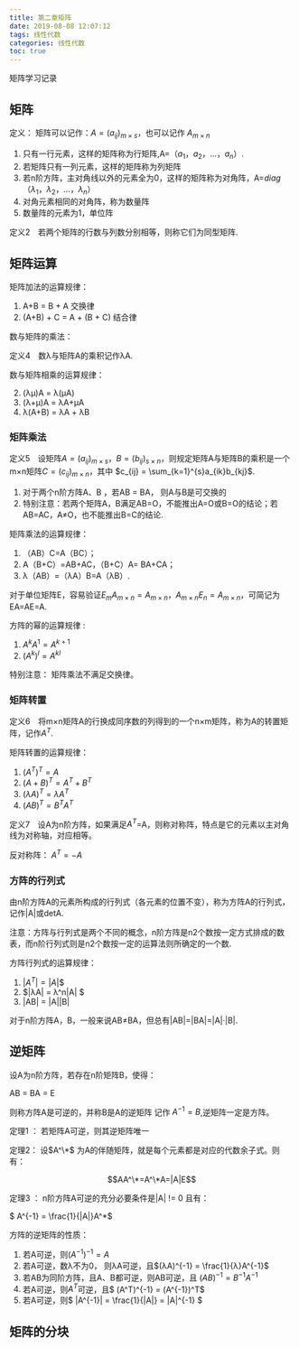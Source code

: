 ```yaml
---
title: 第二章矩阵
date: 2019-08-08 12:07:12
tags: 线性代数
categories: 线性代数
toc: true
---
```


矩阵学习记录

<!--more-->
## 矩阵

定义： 矩阵可以记作：$A=(a_{ij})_{m×s}$，也可以记作 $A_{m×n}$

1. 只有一行元素，这样的矩阵称为行矩阵,A=$（a_1，a_2，…，a_n）$.
2. 若矩阵只有一列元素，这样的矩阵称为列矩阵
3. 若n阶方阵，主对角线以外的元素全为0，这样的矩阵称为对角阵，A=$diag（λ_1，λ_2，…，λ_n）$
4. 对角元素相同的对角阵，称为数量阵
5. 数量阵的元素为1，单位阵

定义2　若两个矩阵的行数与列数分别相等，则称它们为同型矩阵.


## 矩阵运算

矩阵加法的运算规律：

1. A+B = B + A 交换律
2. (A+B) + C = A + (B + C) 结合律


数与矩阵的乘法：

定义4　数λ与矩阵A的乘积记作λA.

数与矩阵相乘的运算规律：

2. (λμ)A = λ(μA)
3. (λ+μ)A = λA+μA
4. λ(A+B) = λA + λB

### 矩阵乘法

定义5　设矩阵$A=(a_{ij})_{m×s}，B=(b_{ij})_{s×n}，$则规定矩阵A与矩阵B的乘积是一个m×n矩阵$C= (c_{ij})_{m×n}$，其中
 $c_{ij} = \sum_{k=1}^{s}a_{ik}b_{kj}$.

1. 对于两个n阶方阵A、B ，若AB = BA， 则A与B是可交换的
2. 特别注意：若两个矩阵A，B满足AB=O，不能推出A=O或B=O的结论；若AB=AC，A≠O，也不能推出B=C的结论.

矩阵乘法的运算规律：

1. （AB）C=A（BC）； 
2. A（B+C）=AB+AC，（B+C）A= BA+CA；
3. λ（AB）=（λA）B=A（λB）.


对于单位矩阵E，容易验证$E_mA_{m×n}=A_{m×n}，A_{m×n}E_n=A_{m×n}$，可简记为EA=AE=A.

方阵的幂的运算规律 :

1. $A^kA^1 = A^{k+1}$
2. $(A^k)^l = A^{kl}$

特别注意： 矩阵乘法不满足交换律。

### 矩阵转置

定义6　将m×n矩阵A的行换成同序数的列得到的一个n×m矩阵，称为A的转置矩阵，记作$A^T$.

矩阵转置的运算规律：

1. $(A^T)^T = A$
2. $(A+B)^T = A^T + B^T$
3. $(λA)^T = λA^T$
4. $(AB)^T = B^TA^T$

定义7　设A为n阶方阵，如果满足$A^T$=A，则称对称阵，特点是它的元素以主对角线为对称轴，对应相等。

反对称阵： $A^T = -A$

### 方阵的行列式 

由n阶方阵A的元素所构成的行列式（各元素的位置不变），称为方阵A的行列式，记作|A|或detA.

注意：方阵与行列式是两个不同的概念，n阶方阵是n2个数按一定方式排成的数表，而n阶行列式则是n2个数按一定的运算法则所确定的一个数.

方阵行列式的运算规律：

1. $|A^T| = |A|$$
2. $|λA| = λ^n|A| $
3. |AB| = |A||B|

对于n阶方阵A，B，一般来说AB≠BA，但总有|AB|=|BA|=|A|·|B|.

## 逆矩阵

设A为n阶方阵，若存在n阶矩阵B，使得：

AB = BA = E

则称方阵A是可逆的，并称B是A的逆矩阵 记作 $A^{-1} = B$,逆矩阵一定是方阵。

定理1 ： 若矩阵A可逆，则其逆矩阵唯一

定理2： 设$A^\*$ 为A的伴随矩阵，就是每个元素都是对应的代数余子式。则有：

$$AA^\*=A^\*A=|A|E$$

定理3 ： n阶方阵A可逆的充分必要条件是|A| != 0 且有：

$ A^{-1} = \frac{1}{|A|}A^*$


方阵的逆矩阵的性质：

1. 若A可逆，则$(A^{-1})^{-1} = A$
2. 若A可逆，数λ不为0， 则λA可逆，且$(λA)^{-1} = \frac{1}{λ}A^{-1}$
3. 若AB为同阶方阵，且A、B都可逆，则AB可逆，且 $(AB)^{-1} = B^{-1}A^{-1}$
4. 若A可逆，则$A^T$可逆，且$ (A^T)^{-1} = (A^{-1})^T$
5. 若A可逆，则$ |A^{-1}| = \frac{1}{|A|} = |A|^{-1} $


## 矩阵的分块

